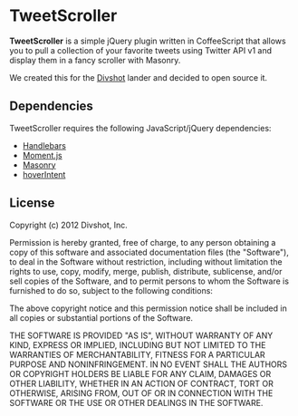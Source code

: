 # TweetScroller

**TweetScroller** is a simple jQuery plugin written in CoffeeScript that allows
you to pull a collection of your favorite tweets using Twitter API v1 and display
them in a fancy scroller with Masonry.

We created this for the [Divshot](http://divshot.com) lander and decided to
open source it.

## Dependencies

TweetScroller requires the following JavaScript/jQuery dependencies:

* [Handlebars](http://handlebarsjs.com)
* [Moment.js](http://momentjs.com)
* [Masonry](http://masonry.desandro.com/)
* [hoverIntent](http://cherne.net/brian/resources/jquery.hoverIntent.html)

## License

Copyright (c) 2012 Divshot, Inc.

Permission is hereby granted, free of charge, to any person obtaining a copy of this software and associated documentation files (the "Software"), to deal in the Software without restriction, including without limitation the rights to use, copy, modify, merge, publish, distribute, sublicense, and/or sell copies of the Software, and to permit persons to whom the Software is furnished to do so, subject to the following conditions:

The above copyright notice and this permission notice shall be included in all copies or substantial portions of the Software.

THE SOFTWARE IS PROVIDED "AS IS", WITHOUT WARRANTY OF ANY KIND, EXPRESS OR IMPLIED, INCLUDING BUT NOT LIMITED TO THE WARRANTIES OF MERCHANTABILITY, FITNESS FOR A PARTICULAR PURPOSE AND NONINFRINGEMENT. IN NO EVENT SHALL THE AUTHORS OR COPYRIGHT HOLDERS BE LIABLE FOR ANY CLAIM, DAMAGES OR OTHER LIABILITY, WHETHER IN AN ACTION OF CONTRACT, TORT OR OTHERWISE, ARISING FROM, OUT OF OR IN CONNECTION WITH THE SOFTWARE OR THE USE OR OTHER DEALINGS IN THE SOFTWARE.